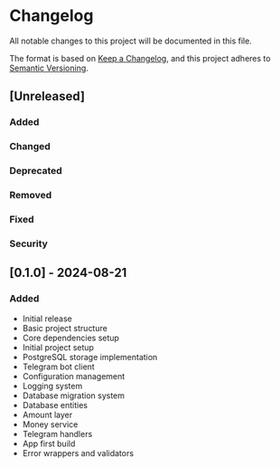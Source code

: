# Changelog

All notable changes to this project will be documented in this file.

The format is based on [Keep a Changelog](https://keepachangelog.com/en/1.0.0/),
and this project adheres to [Semantic Versioning](https://semver.org/spec/v2.0.0.html).

## [Unreleased]

### Added

### Changed

### Deprecated

### Removed

### Fixed

### Security

## [0.1.0] - 2024-08-21

### Added
- Initial release
- Basic project structure
- Core dependencies setup
- Initial project setup
- PostgreSQL storage implementation
- Telegram bot client
- Configuration management
- Logging system
- Database migration system
- Database entities
- Amount layer
- Money service
- Telegram handlers
- App first build
- Error wrappers and validators
